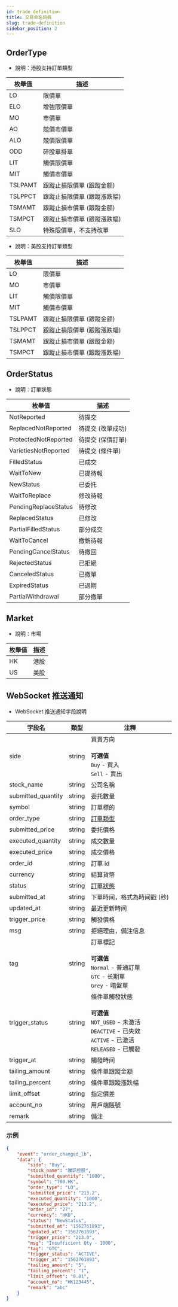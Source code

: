 ```yaml
---
id: trade_definition
title: 交易命名詞典
slug: trade-definition
sidebar_position: 2
---
```


## OrderType

- 說明：港股支持訂單類型

| 枚舉值  | 描述                        |
| ------- | --------------------------- |
| LO      | 限價單                      |
| ELO     | 增強限價單                  |
| MO      | 市價單                      |
| AO      | 競價市價單                  |
| ALO     | 競價限價單                  |
| ODD     | 碎股單掛單                  |
| LIT     | 觸價限價單                  |
| MIT     | 觸價市價單                  |
| TSLPAMT | 跟蹤止損限價單 (跟蹤金额)   |
| TSLPPCT | 跟蹤止損限價單 (跟蹤漲跌幅) |
| TSMAMT  | 跟蹤止損市價單 (跟蹤金额)   |
| TSMPCT  | 跟蹤止損市價單 (跟蹤漲跌幅) |
| SLO     | 特殊限價單，不支持改單      |

- 說明：美股支持訂單類型

| 枚舉值  | 描述                        |
| ------- | --------------------------- |
| LO      | 限價單                      |
| MO      | 市價單                      |
| LIT     | 觸價限價單                  |
| MIT     | 觸價市價單                  |
| TSLPAMT | 跟蹤止損限價單 (跟蹤金额)   |
| TSLPPCT | 跟蹤止損限價單 (跟蹤漲跌幅) |
| TSMAMT  | 跟蹤止損市價單 (跟蹤金额)   |
| TSMPCT  | 跟蹤止損市價單 (跟蹤漲跌幅) |

## OrderStatus

- 說明：訂單狀態

| 枚舉值               | 描述              |
| -------------------- | ----------------- |
| NotReported          | 待提交            |
| ReplacedNotReported  | 待提交 (改單成功) |
| ProtectedNotReported | 待提交 (保價訂單) |
| VarietiesNotReported | 待提交 (條件單)   |
| FilledStatus         | 已成交            |
| WaitToNew            | 已提待報          |
| NewStatus            | 已委托            |
| WaitToReplace        | 修改待報          |
| PendingReplaceStatus | 待修改            |
| ReplacedStatus       | 已修改            |
| PartialFilledStatus  | 部分成交          |
| WaitToCancel         | 撤銷待報          |
| PendingCancelStatus  | 待撤回            |
| RejectedStatus       | 已拒絕            |
| CanceledStatus       | 已撤單            |
| ExpiredStatus        | 已過期            |
| PartialWithdrawal    | 部分撤單          |

## Market

- 說明：市場

| 枚舉值 | 描述 |
| ------ | ---- |
| HK     | 港股 |
| US     | 美股 |

## WebSocket 推送通知

- WebSocket 推送通知字段說明

| 字段名             | 類型   | 注釋                                                                                                                                 |
| ------------------ | ------ | ------------------------------------------------------------------------------------------------------------------------------------ |
| side               | string | 買賣方向<br/><br/>**可選值**<br/>`Buy` - 買入<br />`Sell` - 賣出                                                                     |
| stock_name         | string | 公司名稱                                                                                                                             |
| submitted_quantity | string | 委托數量                                                                                                                             |
| symbol             | string | 訂單標的                                                                                                                             |
| order_type         | string | [訂單類型](./trade-definition#ordertype)                                                                                             |
| submitted_price    | string | 委托價格                                                                                                                             |
| executed_quantity  | string | 成交數量                                                                                                                             |
| executed_price     | string | 成交價格                                                                                                                             |
| order_id           | string | 訂單 id                                                                                                                              |
| currency           | string | 結算貨幣                                                                                                                             |
| status             | string | [訂單狀態](./trade-definition#orderstatus)                                                                                           |
| submitted_at       | string | 下單時间，格式為時间戳 (秒)                                                                                                          |
| updated_at         | string | 最近更新時间                                                                                                                         |
| trigger_price      | string | 觸發價格                                                                                                                             |
| msg                | string | 拒絕理由，備注信息                                                                                                                   |
| tag                | string | 訂單標記<br/><br/>**可選值**<br/>`Normal` - 普通訂單<br />`GTC` - 长期單<br />`Grey` - 暗盤單                                        |
| trigger_status     | string | 條件單觸發狀態<br/><br/>**可選值**<br/>`NOT_USED` - 未激活 <br />`DEACTIVE` - 已失效<br />`ACTIVE` - 已激活<br />`RELEASED` - 已觸發 |
| trigger_at         | string | 觸發時间                                                                                                                             |
| tailing_amount     | string | 條件單跟蹤金额                                                                                                                       |
| tailing_percent    | string | 條件單跟蹤漲跌幅                                                                                                                     |
| limit_offset       | string | 指定價差                                                                                                                             |
| account_no         | string | 用戶端賬號                                                                                                                           |
| remark         | string | 備注																																													 |

### 示例

```JSON
{
	"event": "order_changed_lb",
	"data": {
		"side": "Buy",
		"stock_name": "騰訊控股",
		"submitted_quantity": "1000",
		"symbol": "700.HK",
		"order_type": "LO",
		"submitted_price": "213.2",
		"executed_quantity": "1000",
		"executed_price": "213.2",
		"order_id": "27",
		"currency": "HKD",
		"status": "NewStatus",
		"submitted_at": "1562761893",
		"updated_at": "1562761893",
		"trigger_price": "213.0",
		"msg": "Insufficient Qty - 1000",
		"tag": "GTC",
		"trigger_status": "ACTIVE",
		"trigger_at": "1562761893",
		"tailing_amount": "5",
		"tailing_percent": "1",
		"limit_offset": "0.01",
		"account_no": "HK123445",
		"remark": "abc"
	}
}
```
